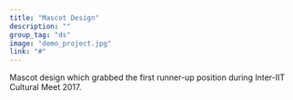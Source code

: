 ```yaml
---
title: "Mascot Design"
description: ""
group_tag: "ds"
image: "demo_project.jpg" 
link: "#"
---
```


Mascot design which grabbed the first runner-up position during Inter-IIT Cultural Meet 2017.